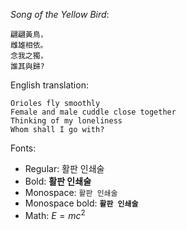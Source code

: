 *Song of the Yellow Bird*:

	翩翩黃鳥，
	雌雄相依。
	念我之獨，
	誰其與歸?

English translation:
    	
	Orioles fly smoothly
	Female and male cuddle close together
	Thinking of my loneliness
	Whom shall I go with?

Fonts:

* Regular: 활판 인쇄술
* Bold: **활판 인쇄술**
* Monospace: `활판 인쇄술`
* Monospace bold: **`활판 인쇄술`**
* Math: $E=mc^2$

